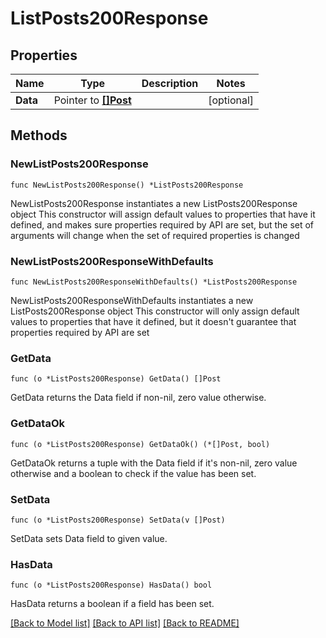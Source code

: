 # ListPosts200Response

## Properties

Name | Type | Description | Notes
------------ | ------------- | ------------- | -------------
**Data** | Pointer to [**[]Post**](Post.md) |  | [optional] 

## Methods

### NewListPosts200Response

`func NewListPosts200Response() *ListPosts200Response`

NewListPosts200Response instantiates a new ListPosts200Response object
This constructor will assign default values to properties that have it defined,
and makes sure properties required by API are set, but the set of arguments
will change when the set of required properties is changed

### NewListPosts200ResponseWithDefaults

`func NewListPosts200ResponseWithDefaults() *ListPosts200Response`

NewListPosts200ResponseWithDefaults instantiates a new ListPosts200Response object
This constructor will only assign default values to properties that have it defined,
but it doesn't guarantee that properties required by API are set

### GetData

`func (o *ListPosts200Response) GetData() []Post`

GetData returns the Data field if non-nil, zero value otherwise.

### GetDataOk

`func (o *ListPosts200Response) GetDataOk() (*[]Post, bool)`

GetDataOk returns a tuple with the Data field if it's non-nil, zero value otherwise
and a boolean to check if the value has been set.

### SetData

`func (o *ListPosts200Response) SetData(v []Post)`

SetData sets Data field to given value.

### HasData

`func (o *ListPosts200Response) HasData() bool`

HasData returns a boolean if a field has been set.


[[Back to Model list]](../README.md#documentation-for-models) [[Back to API list]](../README.md#documentation-for-api-endpoints) [[Back to README]](../README.md)


